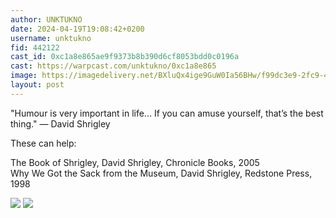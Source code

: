 ```yaml
---
author: UNKTUKNO
date: 2024-04-19T19:08:42+0200
username: unktukno
fid: 442122
cast_id: 0xc1a8e865ae9f9373b8b390d6cf8053bdd0c0196a
cast: https://warpcast.com/unktukno/0xc1a8e865
image: https://imagedelivery.net/BXluQx4ige9GuW0Ia56BHw/f99dc3e9-2fc9-43c5-0caf-aba411048000/original
layout: post
---
```

"Humour is very important in life... If you can amuse yourself, that’s the best thing." — David Shrigley  
  
These can help:  
  
The Book of Shrigley, David Shrigley, Chronicle Books, 2005  
Why We Got the Sack from the Museum, David Shrigley, Redstone Press, 1998  

![](https://imagedelivery.net/BXluQx4ige9GuW0Ia56BHw/f99dc3e9-2fc9-43c5-0caf-aba411048000/original)
![](https://imagedelivery.net/BXluQx4ige9GuW0Ia56BHw/67545323-ac85-47b0-8cca-8cf3f2882900/original)